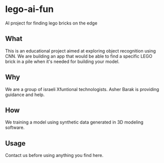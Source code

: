 # lego-ai-fun
AI project for finding lego bricks on the edge

## What
This is an educational project aimed at exploring object recognition using CNN. We are building an app that would be able to find a specific LEGO brick in a pile when it's needed for building your model.

## Why
We are a group of israeli Xfuntional technologists. Asher Barak is providing guidance and help.

## How
We training a model using synthetic data generated in 3D modeling software.

## Usage
Contact us before using anything you find here.
